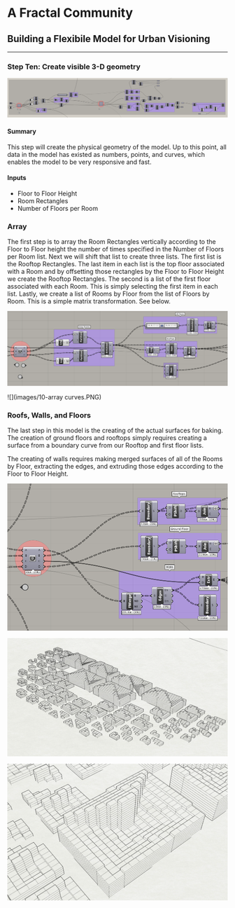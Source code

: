 # A Fractal Community
## Building a Flexibile Model for Urban Visioning 
---

### Step Ten: Create visible 3-D geometry
![](images/10-geometry.PNG)
#### Summary
This step will create the physical geometry of the model. Up to this point, all data in the model has existed as numbers, points, and curves, which enables the model to be very responsive and fast. 

#### Inputs
- Floor to Floor Height
- Room Rectangles
- Number of Floors per Room

### Array
The first step is to array the Room Rectangles vertically according to the Floor to Floor height the number of times specified in the Number of Floors per Room list. Next we will shift that list to create three lists. The first list is the Rooftop Rectangles. The last item in each list is the top floor associated with a Room and by offsetting those rectangles by the Floor to Floor Height we create the Rooftop Rectangles. The second is a list of the first floor associated with each Room. This is simply selecting the first item in each list. Lastly, we create a list of Rooms by Floor from the list of Floors by Room. This is a simple matrix transformation. See below. 

![](images/10-array.PNG)

![](images/10-array curves.PNG)

### Roofs, Walls, and Floors
The last step in this model is the creating of the actual surfaces for baking. The creation of ground floors and rooftops simply requires creating a surface from a boundary curve from our Rooftop and first floor lists.

The creating of walls requires making merged surfaces of all of the Rooms by Floor, extracting the edges, and extruding those edges according to the Floor to Floor Height. 

![](images/10-surfaces.PNG)

![](10-baked.PNG)

![](10-baked2.PNG)